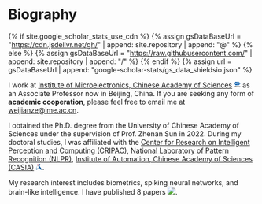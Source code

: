 # Biography

{% if site.google_scholar_stats_use_cdn %}
{% assign gsDataBaseUrl = "https://cdn.jsdelivr.net/gh/" | append: site.repository | append: "@" %}
{% else %}
{% assign gsDataBaseUrl = "https://raw.githubusercontent.com/" | append: site.repository | append: "/" %}
{% endif %}
{% assign url = gsDataBaseUrl | append: "google-scholar-stats/gs_data_shieldsio.json" %}



I work at [Institute of Microelectronics, Chinese Academy of Sciences](http://www.ime.cas.cn/) <img src='./images/icon/imecas.png' style='height: 13px;'> as an Associate Professor now in Beijing, China. If you are seeking any form of **academic cooperation**, please feel free to email me at [weijianze@ime.ac.cn](mailto:weijianze@ime.ac.cn).


I obtained the Ph.D. degree from the University of Chinese Academy of Sciences under the supervision of Prof. Zhenan Sun in 2022. During my doctoral studies, I was affiliated with the [Center for Research on Intelligent Perception and Computing (CRIPAC)](http://www.cripac.ia.ac.cn/CN/model/index.htm), [National Laboratory of Pattern Recognition (NLPR)](http://www.nlpr.ia.ac.cn/cn/index.html), [Institute of Automation, Chinese Academy of Sciences (CASIA)](http://ia.cas.cn/) <img src='./images/icon/casia.png' style="height: 13px;">. <!--Prior to my Ph.D., I earned B.E. and M.S. degrees in Communication Engineering from [Civil Aviation University of China] (https://www.cauc.edu.cn/zhv4/), Tianjin, China, in 2015 and 2018, respectively. -->


My research interest includes biometrics, spiking neural networks, and brain-like intelligence.
I have published 8 papers  <a href='https://scholar.google.com/citations?user=28LpcfIAAAAJ'><img src="https://img.shields.io/endpoint?url={{ url | url_encode }}&logo=Google%20Scholar&labelColor=f6f6f6&color=9cf&style=flat&label=citations"></a>.
